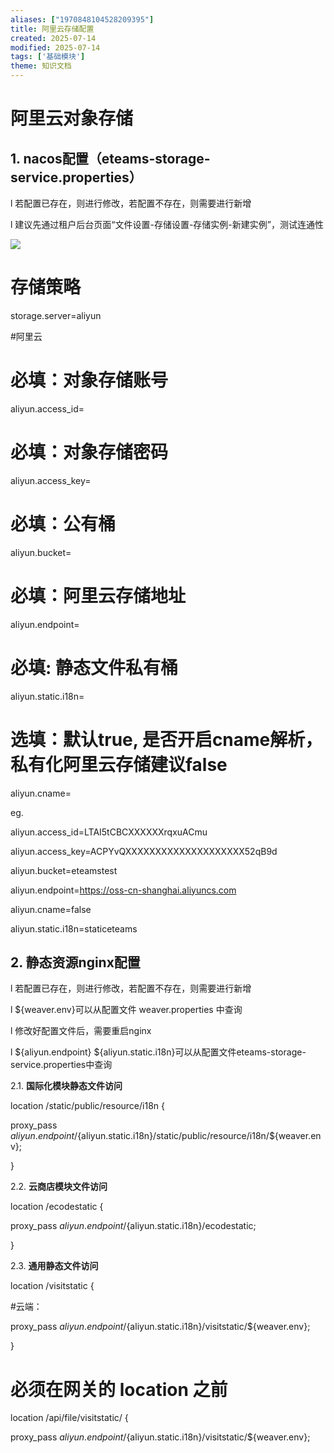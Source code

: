 ```yaml
---
aliases: ["1970848104528209395"]
title: 阿里云存储配置
created: 2025-07-14
modified: 2025-07-14
tags: ['基础模块']
theme: 知识文档
---
```


# **阿里云对象存储**

## 1. **nacos配置（eteams-storage-service.properties）**

l 若配置已存在，则进行修改，若配置不存在，则需要进行新增

l 建议先通过租户后台页面“文件设置-存储设置-存储实例-新建实例”，测试连通性

![](https://myhelpdoc.oss-cn-heyuan.aliyuncs.com/mdimages/eb9b874f83fe14dc1240a52a608188ca.jpg)

# 存储策略

storage.server=aliyun

#阿里云

# 必填：对象存储账号

aliyun.access\_id=

# 必填：对象存储密码

aliyun.access\_key=

# 必填：公有桶

aliyun.bucket=

# 必填：阿里云存储地址

aliyun.endpoint=

# 必填: 静态文件私有桶

aliyun.static.i18n=

# 选填：默认true, 是否开启cname解析，私有化阿里云存储建议false

aliyun.cname=

eg.

aliyun.access\_id=LTAI5tCBCXXXXXXrqxuACmu

aliyun.access\_key=ACPYvQXXXXXXXXXXXXXXXXXXXX52qB9d

aliyun.bucket=eteamstest

aliyun.endpoint=https://oss-cn-shanghai.aliyuncs.com

aliyun.cname=false

aliyun.static.i18n=staticeteams

## 2. **静态资源nginx配置**

l 若配置已存在，则进行修改，若配置不存在，则需要进行新增

l ${weaver.env}可以从配置文件 weaver.properties 中查询

l 修改好配置文件后，需要重启nginx

l ${aliyun.endpoint} ${aliyun.static.i18n}可以从配置文件eteams-storage-service.properties中查询

2.1. **国际化模块静态文件访问**

location /static/public/resource/i18n {

proxy\_pass ${aliyun.endpoint}/${aliyun.static.i18n}/static/public/resource/i18n/${weaver.env};

}

2.2. **云商店模块文件访问**

location /ecodestatic {

proxy\_pass ${aliyun.endpoint}/${aliyun.static.i18n}/ecodestatic;

}

2.3. **通用静态文件访问**

location /visitstatic {

#云端：

proxy\_pass ${aliyun.endpoint}/${aliyun.static.i18n}/visitstatic/${weaver.env};

}

# 必须在网关的 location 之前

location /api/file/visitstatic/ {

proxy\_pass ${aliyun.endpoint}/${aliyun.static.i18n}/visitstatic/${weaver.env};

